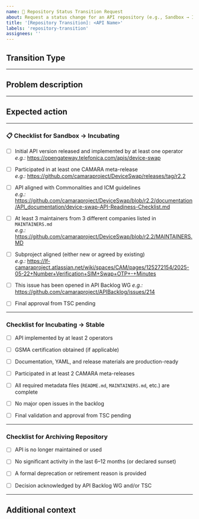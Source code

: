 ```yaml
---
name: 🔁 Repository Status Transition Request
about: Request a status change for an API repository (e.g., Sandbox → Incubating, Incubating → Stable)
title: '[Repository Transition]: <API Name>'
labels: 'repository-transition'
assignees: ''
---
```


## Transition Type

<!-- Please select the type of status change you are requesting by uncommenting the relevant line below -->

<!-- Sandbox → Incubating -->
<!-- Incubating → Stable -->
<!-- Any → Archived -->

---

## Problem description
<!-- A clear and concise description of why this transition is being proposed -->

---

## Expected action

<!-- Confirm that the API meets the required criteria and that approval is being requested -->
<!-- Please keep only the checklist that corresponds to the transition you are requesting. Delete the others to avoid confusion. -->

---

### 📋 Checklist for Sandbox → Incubating

- [ ] Initial API version released and implemented by at least one operator  
  _e.g.:_ https://opengateway.telefonica.com/apis/device-swap

- [ ] Participated in at least one CAMARA meta-release  
  _e.g.:_ https://github.com/camaraproject/DeviceSwap/releases/tag/r2.2

- [ ] API aligned with Commonalities and ICM guidelines  
  _e.g.:_ https://github.com/camaraproject/DeviceSwap/blob/r2.2/documentation/API_documentation/device-swap-API-Readiness-Checklist.md

- [ ] At least 3 maintainers from 3 different companies listed in `MAINTAINERS.md`  
  _e.g.:_ https://github.com/camaraproject/DeviceSwap/blob/r2.2/MAINTAINERS.MD

- [ ] Subproject aligned (either new or agreed by existing)  
  _e.g.:_ https://lf-camaraproject.atlassian.net/wiki/spaces/CAM/pages/125272154/2025-05-22+Number+Verification+SIM+Swap+OTP+-+Minutes

- [ ] This issue has been opened in API Backlog WG
_e.g.:_ https://github.com/camaraproject/APIBacklog/issues/214

- [ ] Final approval from TSC pending

---

### Checklist for Incubating → Stable

- [ ] API implemented by at least 2 operators

- [ ] GSMA certification obtained (if applicable)

- [ ] Documentation, YAML, and release materials are production-ready

- [ ] Participated in at least 2 CAMARA meta-releases

- [ ] All required metadata files (`README.md`, `MAINTAINERS.md`, etc.) are complete

- [ ] No major open issues in the backlog

- [ ] Final validation and approval from TSC pending

---

### Checklist for Archiving Repository

- [ ] API is no longer maintained or used

- [ ] No significant activity in the last 6–12 months (or declared sunset)

- [ ] A formal deprecation or retirement reason is provided

- [ ] Decision acknowledged by API Backlog WG and/or TSC

---

## Additional context
<!-- Add links to API repository, documentation, certifications, previous discussions, or meeting minutes -->
